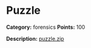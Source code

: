 # Puzzle

**Category:** forensics
**Points:** 100

**Description:**
[puzzle.zip](https://github.com/karnzx/Thailand-Cyber-Top-Students-2021-Write-ups/raw/main/puzzle/puzzle.zip)

